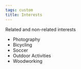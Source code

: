 ```yaml
---
tags: custom
title: Interests
---
```


Related and non-related interests

* Photography
* Bicycling
* Soccer
* Outdoor Activities
* Woodworking